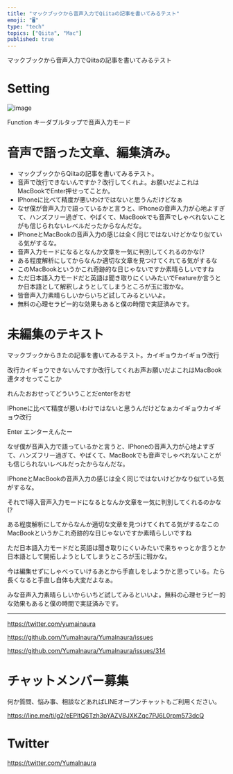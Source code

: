 ```yaml
---
title: "マックブックから音声入力でQiitaの記事を書いてみるテスト"
emoji: "🖥"
type: "tech"
topics: ["Qiita", "Mac"]
published: true
---
```


マックブックから音声入力でQiitaの記事を書いてみるテスト

# Setting

![image](https://user-images.githubusercontent.com/13635059/50897531-bb5e4480-144f-11e9-8f71-693968b5a0bf.png)

Function キーダブルタップで音声入力モード

# 音声で語った文章、編集済み。

- マックブックからQiitaの記事を書いてみるテスト。
- 音声で改行できないんですか？改行してくれよ。お願いだよこれはMacBookでEnter押せってことか。
- IPhoneに比べて精度が悪いわけではないと思うんだけどなぁ
- なぜ僕が音声入力で語っているかと言うと、IPhoneの音声入力が心地よすぎて、ハンズフリー過ぎて、やばくて、MacBookでも音声でしゃべれないことがも信じられないレベルだったからなんだな。
- IPhoneとMacBookの音声入力の感じは全く同じではないけどかなり似ている気がするな。
- 音声入力モードになるとなんか文章を一気に判別してくれるのかな(?
- ある程度解析にしてからなんか適切な文章を見つけてくれてる気がするな
- このMacBookというかこれ奇跡的な日じゃないですか素晴らしいですね
- ただ日本語入力モードだと英語は聞き取りにくいみたいでFeatureか言うとか日本語として解釈しようとしてしまうところが玉に瑕かな。
- 皆音声入力素晴らしいからいちど試してみるといいよ。
- 無料の心理セラピー的な効果もあると僕の時間で実証済みです。

# 未編集のテキスト

マックブックからきたの記事を書いてみるテスト。カイギョウカイギョウ改行

改行カイギョウできないんですか改行してくれお声お願いだよこれはMacBook連タオセってことか

れんたおおせってどういうことだenterをおせ

IPhoneに比べて精度が悪いわけではないと思うんだけどなぁカイギョウカイギョウ改行

Enter エンターえんたー

なぜ僕が音声入力で語っているかと言うと、IPhoneの音声入力が心地よすぎて、ハンズフリー過ぎて、やばくて、MacBookでも音声でしゃべれないことがも信じられないレベルだったからなんだな。

IPhoneとMacBookの音声入力の感じは全く同じではないけどかなり似ている気がするな。

それで1導入音声入力モードになるとなんか文章を一気に判別してくれるのかな(?

ある程度解析にしてからなんか適切な文章を見つけてくれてる気がするなこのMacBookというかこれ奇跡的な日じゃないですか素晴らしいですね

ただ日本語入力モードだと英語は聞き取りにくいみたいで来ちゃっとか言うとか日本語として開拓しようとしてしまうところが玉に瑕かな。

今は編集せずにしゃべっていけるあとから手直しをしようかと思っている。たら長くなると手直し自体も大変だよなぁ。

みな音声入力素晴らしいからいちど試してみるといいよ。無料の心理セラピー的な効果もあると僕の時間で実証済みです。


---

https://twitter.com/yumainaura

https://github.com/YumaInaura/YumaInaura/issues

https://github.com/YumaInaura/YumaInaura/issues/314








<!-- Update From Qiita API -->

# チャットメンバー募集


何か質問、悩み事、相談などあればLINEオープンチャットもご利用ください。

https://line.me/ti/g2/eEPltQ6Tzh3pYAZV8JXKZqc7PJ6L0rpm573dcQ





# Twitter


https://twitter.com/YumaInaura


<!-- Update From Qiita API -->


